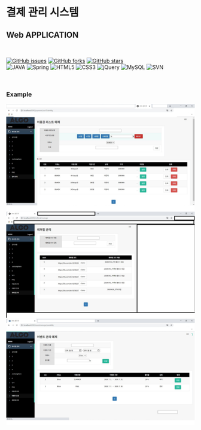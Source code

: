 # 결제 관리 시스템
## Web APPLICATION
<br>

[![GitHub issues](https://img.shields.io/github/issues/Juyoung4/summer-internship)](https://github.com/Juyoung4/summer-internship/issues) [![GitHub forks](https://img.shields.io/github/forks/Juyoung4/summer-internship)](https://github.com/Juyoung4/summer-internship/network) [![GitHub stars](https://img.shields.io/github/stars/Juyoung4/summer-internship)](https://github.com/Juyoung4/summer-internship/stargazers) <BR>
![JAVA](https://img.shields.io/badge/java-%23ED8B00.svg?&style=for-the-badge&logo=java&logoColor=white) ![Spring](https://img.shields.io/badge/spring%20-%236DB33F.svg?&style=for-the-badge&logo=spring&logoColor=white)
![HTML5](https://img.shields.io/badge/html5%20-%23E34F26.svg?&style=for-the-badge&logo=html5&logoColor=white) ![CSS3](https://img.shields.io/badge/css3%20-%231572B6.svg?&style=for-the-badge&logo=css3&logoColor=white) ![jQuery](https://img.shields.io/badge/jquery%20-%230769AD.svg?&style=for-the-badge&logo=jquery&logoColor=white) ![MySQL](https://img.shields.io/badge/mysql-%2300f.svg?&style=for-the-badge&logo=mysql&logoColor=white) ![SVN](https://img.shields.io/badge/SVN%20-%23F05033.svg?&style=for-the-badge&logo=git&logoColor=white)

<br>

### **Example**
![IMAGE1](images/image1.jpg)
![IMAGE2](images/image2.jpg)
![IMAGE3](images/image3.jpg)